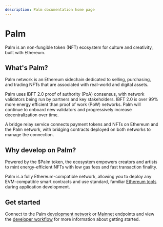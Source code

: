 ```yaml
---
description: Palm documentation home page
---
```


# Palm

Palm is an non-fungible token (NFT) ecosystem for culture and creativity, built with Ethereum.

## What's Palm?

Palm network is an Ethereum sidechain dedicated to selling, purchasing, and trading NFTs that are
associated with real-world and digital assets.

Palm uses IBFT 2.0 proof of authority (PoA) consensus, with network validators being run
by partners and key stakeholders. IBFT 2.0 is over 99% more energy efficient than proof of work
(PoW) networks.  Palm will continue to onboard new validators and progressively increase
decentralization over time.

A bridge relay service connects payment tokens and NFTs on Ethereum and the Palm network, with
bridging contracts deployed on both networks to manage the connection.

## Why develop on Palm?

Powered by the $Palm token, the ecosystem empowers creators and artists to mint energy-efficient
NFTs with low gas fees and fast transaction finality.

Palm is a fully Ethereum-compatible network, allowing you to deploy any EVM-compatible smart
contracts and use standard, familiar [Ethereum tools] during application development. 

## Get started

Connect to the Palm [development network] or [Mainnet] endpoints and view the [developer workflow]
for more information about getting started.

<!-- links -->
[Ethereum tools]: HowTo/Supported-Tools.md
[standard ERC-721 tokens]: https://eips.ethereum.org/EIPS/eip-721
[Infura]: https://infura.io/
[development network]: Get-Started/Connect/Development.md
[Mainnet]: Get-Started/Connect/Mainnet.md
[developer workflow]: HowTo/Develop/Workflow.md
